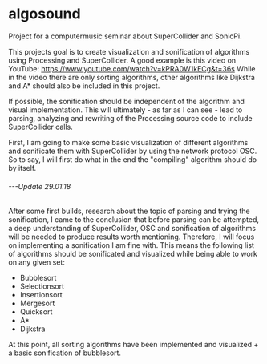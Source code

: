 # algosound
Project for a computermusic seminar about SuperCollider and SonicPi.

This projects goal is to create visualization and sonification of algorithms using Processing and SuperCollider.
A good example is this video on YouTube: https://www.youtube.com/watch?v=kPRA0W1kECg&t=36s
While in the video there are only sorting algorithms, other algorithms like Dijkstra and A* should also be included in this project.

If possible, the sonification should be independent of the algorithm and visual implementation. This will ultimately - as far as I can see - lead to parsing, analyzing and rewriting of the Processing source code to include SuperCollider calls.

First, I am going to make some basic visualization of different algorithms and sonificate them with SuperCollider by using  the network protocol OSC. So to say, I will first do what in the end the "compiling" algorithm should do by itself.

###### ---Update 29.01.18
After some first builds, research about the topic of parsing and trying the sonification, I came to the conclusion that before parsing can be attempted, a deep understanding of SuperCollider, OSC and sonification of algorithms will be needed to produce results worth mentioning. Therefore, I will focus on implementing a sonification I am fine with. This means the following list of algorithms should be sonificated and visualized while being able to work on any given set:
  - Bubblesort
  - Selectionsort
  - Insertionsort
  - Mergesort
  - Quicksort
  - A*
  - Dijkstra
  
 At this point, all sorting algorithms have been implemented and visualized + a basic sonification of bubblesort.
